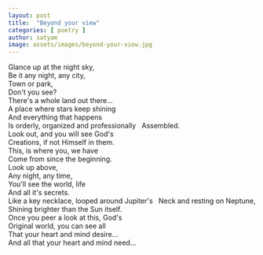 ```yaml
---
layout: post
title:  "Beyond your view"
categories: [ poetry ]
author: satyam
image: assets/images/beyond-your-view.jpg
---
```


Glance up at the night sky,  
Be it any night, any city,  
Town or park,  
Don't you see?  
There's a whole land out there...  
A place where stars keep shining  
And everything that happens  
Is orderly, organized and professionally   
Assembled.  
Look out, and you will see God's  
Creations, if not Himself in them.  
This, is where you, we have  
Come from since the beginning.  
Look up above,  
Any night, any time,  
You'll see the world, life  
And all it's secrets.  
Like a key necklace, looped around Jupiter's   
Neck and resting on Neptune,  
Shining brighter than the Sun itself.  
Once you peer a look at this, God's  
Original world, you can see all  
That your heart and mind desire...  
And all that your heart and mind need...  
